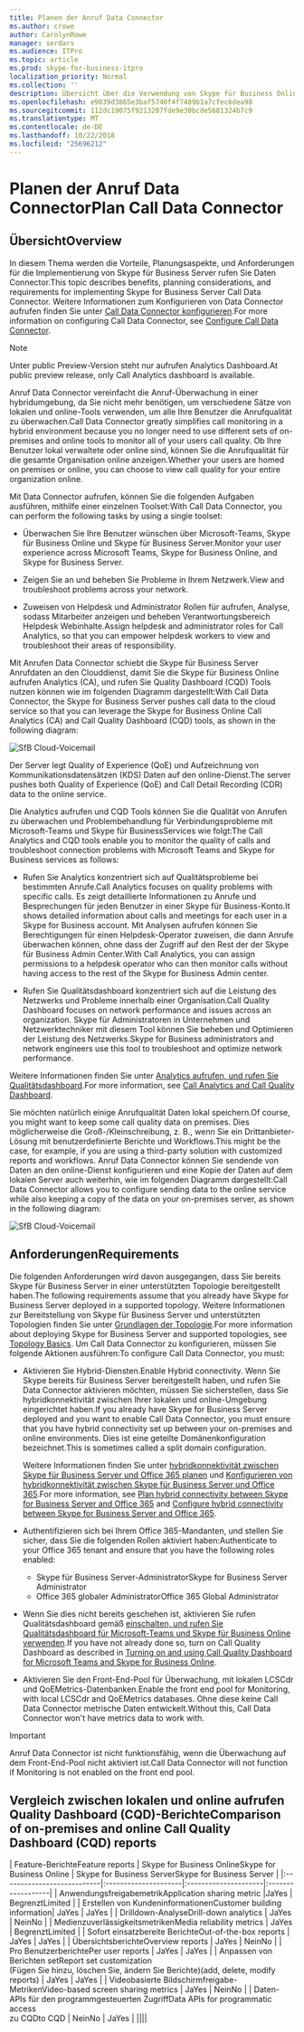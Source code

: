 ```yaml
---
title: Planen der Anruf Data Connector
ms.author: crowe
author: CarolynRowe
manager: serdars
ms.audience: ITPro
ms.topic: article
ms.prod: skype-for-business-itpro
localization_priority: Normal
ms.collection: ''
description: Übersicht über die Verwendung von Skype für Business Online Telemetrie-Tools zum Überwachen von einer lokale Implementierung in einer Hybrid-Szenario.
ms.openlocfilehash: e9039d3865e3baf5740f4f7489b1a7cfec6dea98
ms.sourcegitcommit: 112dc19075f9213207fde9e30bcde5681324b7c9
ms.translationtype: MT
ms.contentlocale: de-DE
ms.lasthandoff: 10/22/2018
ms.locfileid: "25696212"
---
```

# <a name="plan-call-data-connector"></a><span data-ttu-id="cd891-103">Planen der Anruf Data Connector</span><span class="sxs-lookup"><span data-stu-id="cd891-103">Plan Call Data Connector</span></span>

## <a name="overview"></a><span data-ttu-id="cd891-104">Übersicht</span><span class="sxs-lookup"><span data-stu-id="cd891-104">Overview</span></span>
<span data-ttu-id="cd891-105">In diesem Thema werden die Vorteile, Planungsaspekte, und Anforderungen für die Implementierung von Skype für Business Server rufen Sie Daten Connector.</span><span class="sxs-lookup"><span data-stu-id="cd891-105">This topic describes benefits, planning considerations, and requirements for implementing Skype for Business Server Call Data Connector.</span></span> <span data-ttu-id="cd891-106">Weitere Informationen zum Konfigurieren von Data Connector aufrufen finden Sie unter [Call Data Connector konfigurieren](configure-call-data-connector.md).</span><span class="sxs-lookup"><span data-stu-id="cd891-106">For more information on configuring Call Data Connector, see [Configure Call Data Connector](configure-call-data-connector.md).</span></span>

> [!NOTE]
> <span data-ttu-id="cd891-107">Unter public Preview-Version steht nur aufrufen Analytics Dashboard.</span><span class="sxs-lookup"><span data-stu-id="cd891-107">At public preview release, only Call Analytics dashboard is available.</span></span>

<span data-ttu-id="cd891-108">Anruf Data Connector vereinfacht die Anruf-Überwachung in einer hybridumgebung, da Sie nicht mehr benötigen, um verschiedene Sätze von lokalen und online-Tools verwenden, um alle Ihre Benutzer die Anrufqualität zu überwachen.</span><span class="sxs-lookup"><span data-stu-id="cd891-108">Call Data Connector greatly simplifies call monitoring in a hybrid environment because you no longer need to use different sets of on-premises and online tools to monitor all of your users call quality.</span></span> <span data-ttu-id="cd891-109">Ob Ihre Benutzer lokal verwaltete oder online sind, können Sie die Anrufqualität für die gesamte Organisation online anzeigen.</span><span class="sxs-lookup"><span data-stu-id="cd891-109">Whether your users are homed on premises or online, you can choose to view call quality for your entire organization online.</span></span>

<span data-ttu-id="cd891-110">Mit Data Connector aufrufen, können Sie die folgenden Aufgaben ausführen, mithilfe einer einzelnen Toolset:</span><span class="sxs-lookup"><span data-stu-id="cd891-110">With Call Data Connector, you can perform the following tasks by using a single toolset:</span></span>

- <span data-ttu-id="cd891-111">Überwachen Sie Ihre Benutzer wünschen über Microsoft-Teams, Skype für Business Online und Skype für Business Server.</span><span class="sxs-lookup"><span data-stu-id="cd891-111">Monitor your user experience across Microsoft Teams, Skype for Business Online, and Skype for Business Server.</span></span>

- <span data-ttu-id="cd891-112">Zeigen Sie an und beheben Sie Probleme in Ihrem Netzwerk.</span><span class="sxs-lookup"><span data-stu-id="cd891-112">View and troubleshoot problems across your network.</span></span>

- <span data-ttu-id="cd891-113">Zuweisen von Helpdesk und Administrator Rollen für aufrufen, Analyse, sodass Mitarbeiter anzeigen und beheben Verantwortungsbereich Helpdesk Webinhalte.</span><span class="sxs-lookup"><span data-stu-id="cd891-113">Assign helpdesk and administrator roles for Call Analytics, so that you can empower helpdesk workers to view and troubleshoot their areas of responsibility.</span></span> 

<span data-ttu-id="cd891-114">Mit Anrufen Data Connector schiebt die Skype für Business Server Anrufdaten an den Clouddienst, damit Sie die Skype für Business Online aufrufen Analytics (CA), und rufen Sie Quality Dashboard (CQD) Tools nutzen können wie im folgenden Diagramm dargestellt:</span><span class="sxs-lookup"><span data-stu-id="cd891-114">With Call Data Connector, the Skype for Business Server pushes call data to the cloud service so that you can leverage the Skype for Business Online Call Analytics (CA) and Call Quality Dashboard (CQD) tools, as shown in the following diagram:</span></span>

![SfB Cloud-Voicemail](../../sfbserver2019/media/call-data-connector-plan-1.png)

<span data-ttu-id="cd891-116">Der Server legt Quality of Experience (QoE) und Aufzeichnung von Kommunikationsdatensätzen (KDS) Daten auf den online-Dienst.</span><span class="sxs-lookup"><span data-stu-id="cd891-116">The server pushes both Quality of Experience (QoE) and Call Detail Recording (CDR) data to the online service.</span></span>

<span data-ttu-id="cd891-117">Die Analytics aufrufen und CQD Tools können Sie die Qualität von Anrufen zu überwachen und Problembehandlung für Verbindungsprobleme mit Microsoft-Teams und Skype für BusinessServices wie folgt:</span><span class="sxs-lookup"><span data-stu-id="cd891-117">The Call Analytics and CQD tools enable you to monitor the quality of calls and troubleshoot connection problems with Microsoft Teams and Skype for Business services as follows:</span></span>

- <span data-ttu-id="cd891-118">Rufen Sie Analytics konzentriert sich auf Qualitätsprobleme bei bestimmten Anrufe.</span><span class="sxs-lookup"><span data-stu-id="cd891-118">Call Analytics focuses on quality problems with specific calls.</span></span> <span data-ttu-id="cd891-119">Es zeigt detaillierte Informationen zu Anrufe und Besprechungen für jeden Benutzer in einer Skype für Business-Konto.</span><span class="sxs-lookup"><span data-stu-id="cd891-119">It shows detailed information about calls and meetings for each user in a Skype for Business account.</span></span>  <span data-ttu-id="cd891-120">Mit Analysen aufrufen können Sie Berechtigungen für einen Helpdesk-Operator zuweisen, die dann Anrufe überwachen können, ohne dass der Zugriff auf den Rest der der Skype für Business Admin Center.</span><span class="sxs-lookup"><span data-stu-id="cd891-120">With Call Analytics, you can assign permissions to a helpdesk operator who can then monitor calls without having access to the rest of the Skype for Business Admin center.</span></span>

- <span data-ttu-id="cd891-121">Rufen Sie Qualitätsdashboard konzentriert sich auf die Leistung des Netzwerks und Probleme innerhalb einer Organisation.</span><span class="sxs-lookup"><span data-stu-id="cd891-121">Call Quality Dashboard focuses on network performance and issues across an organization.</span></span> <span data-ttu-id="cd891-122">Skype für Administratoren in Unternehmen und Netzwerktechniker mit diesem Tool können Sie beheben und Optimieren der Leistung des Netzwerks.</span><span class="sxs-lookup"><span data-stu-id="cd891-122">Skype for Business administrators and network engineers use this tool to troubleshoot and optimize network performance.</span></span>

<span data-ttu-id="cd891-123">Weitere Informationen finden Sie unter [Analytics aufrufen, und rufen Sie Qualitätsdashboard](https://docs.microsoft.com/en-us/SkypeForBusiness/using-call-quality-in-your-organization/difference-between-call-analytics-and-call-quality-dashboard).</span><span class="sxs-lookup"><span data-stu-id="cd891-123">For more information, see [Call Analytics and Call Quality Dashboard](https://docs.microsoft.com/en-us/SkypeForBusiness/using-call-quality-in-your-organization/difference-between-call-analytics-and-call-quality-dashboard).</span></span>

<span data-ttu-id="cd891-124">Sie möchten natürlich einige Anrufqualität Daten lokal speichern.</span><span class="sxs-lookup"><span data-stu-id="cd891-124">Of course, you might want to keep some call quality data on premises.</span></span> <span data-ttu-id="cd891-125">Dies möglicherweise die Groß-/Kleinschreibung, z. B., wenn Sie ein Drittanbieter-Lösung mit benutzerdefinierte Berichte und Workflows.</span><span class="sxs-lookup"><span data-stu-id="cd891-125">This might be the case, for example, if you are using a third-party solution with customized reports and workflows.</span></span>  <span data-ttu-id="cd891-126">Anruf Data Connector können Sie sendende von Daten an den online-Dienst konfigurieren und eine Kopie der Daten auf dem lokalen Server auch weiterhin, wie im folgenden Diagramm dargestellt:</span><span class="sxs-lookup"><span data-stu-id="cd891-126">Call Data Connector allows you to configure sending data to the online service while also keeping a copy of the data on your on-premises server, as shown in the following diagram:</span></span>

![SfB Cloud-Voicemail](../../sfbserver2019/media/call-data-connector-plan-2.png)


## <a name="requirements"></a><span data-ttu-id="cd891-128">Anforderungen</span><span class="sxs-lookup"><span data-stu-id="cd891-128">Requirements</span></span>

<span data-ttu-id="cd891-129">Die folgenden Anforderungen wird davon ausgegangen, dass Sie bereits Skype für Business Server in einer unterstützten Topologie bereitgestellt haben.</span><span class="sxs-lookup"><span data-stu-id="cd891-129">The following requirements assume that you already have Skype for Business Server deployed in a supported topology.</span></span>  <span data-ttu-id="cd891-130">Weitere Informationen zur Bereitstellung von Skype für Business Server und unterstützten Topologien finden Sie unter [Grundlagen der Topologie](https://docs.microsoft.com/en-us/SkypeForBusiness/plan-your-deployment/topology-basics/topology-basics).</span><span class="sxs-lookup"><span data-stu-id="cd891-130">For more information about deploying Skype for Business Server and supported topologies, see [Topology Basics](https://docs.microsoft.com/en-us/SkypeForBusiness/plan-your-deployment/topology-basics/topology-basics).</span></span> <span data-ttu-id="cd891-131">Um Call Data Connector zu konfigurieren, müssen Sie folgende Aktionen ausführen:</span><span class="sxs-lookup"><span data-stu-id="cd891-131">To configure Call Data Connector, you must:</span></span>

- <span data-ttu-id="cd891-132">Aktivieren Sie Hybrid-Diensten.</span><span class="sxs-lookup"><span data-stu-id="cd891-132">Enable Hybrid connectivity.</span></span> <span data-ttu-id="cd891-133">Wenn Sie Skype bereits für Business Server bereitgestellt haben, und rufen Sie Data Connector aktivieren möchten, müssen Sie sicherstellen, dass Sie hybridkonnektivität zwischen Ihrer lokalen und online-Umgebung eingerichtet haben.</span><span class="sxs-lookup"><span data-stu-id="cd891-133">If you already have Skype for Business Server deployed and you want to enable Call Data Connector, you must ensure that you have hybrid connectivity set up between your on-premises and online environments.</span></span> <span data-ttu-id="cd891-134">Dies ist eine geteilte Domänenkonfiguration bezeichnet.</span><span class="sxs-lookup"><span data-stu-id="cd891-134">This is sometimes called a split domain configuration.</span></span> 

   <span data-ttu-id="cd891-135">Weitere Informationen finden Sie unter [hybridkonnektivität zwischen Skype für Business Server und Office 365 planen](plan-hybrid-connectivity.md) und [Konfigurieren von hybridkonnektivität zwischen Skype für Business Server und Office 365](configure-hybrid-connectivity.md).</span><span class="sxs-lookup"><span data-stu-id="cd891-135">For more information, see [Plan hybrid connectivity between Skype for Business Server and Office 365](plan-hybrid-connectivity.md) and [Configure hybrid connectivity between Skype for Business Server and Office 365](configure-hybrid-connectivity.md).</span></span>

-  <span data-ttu-id="cd891-136">Authentifizieren sich bei Ihrem Office 365-Mandanten, und stellen Sie sicher, dass Sie die folgenden Rollen aktiviert haben:</span><span class="sxs-lookup"><span data-stu-id="cd891-136">Authenticate to your Office 365 tenant and ensure that you have the following roles enabled:</span></span>

   - <span data-ttu-id="cd891-137">Skype für Business Server-Administrator</span><span class="sxs-lookup"><span data-stu-id="cd891-137">Skype for Business Server Administrator</span></span> 
   - <span data-ttu-id="cd891-138">Office 365 globaler Administrator</span><span class="sxs-lookup"><span data-stu-id="cd891-138">Office 365 Global Administrator</span></span> 

- <span data-ttu-id="cd891-139">Wenn Sie dies nicht bereits geschehen ist, aktivieren Sie rufen Qualitätsdashboard gemäß [einschalten, und rufen Sie Qualitätsdashboard für Microsoft-Teams und Skype für Business Online verwenden](/microsoftteams/turning-on-and-using-call-quality-dashboard).</span><span class="sxs-lookup"><span data-stu-id="cd891-139">If you have not already done so, turn on Call Quality Dashboard as described in [Turning on and using Call Quality Dashboard for Microsoft Teams and Skype for Business Online](/microsoftteams/turning-on-and-using-call-quality-dashboard).</span></span>
 
- <span data-ttu-id="cd891-140">Aktivieren Sie den Front-End-Pool für Überwachung, mit lokalen LCSCdr und QoEMetrics-Datenbanken.</span><span class="sxs-lookup"><span data-stu-id="cd891-140">Enable the front end pool for Monitoring, with local LCSCdr and QoEMetrics databases.</span></span> <span data-ttu-id="cd891-141">Ohne diese keine Call Data Connector metrische Daten entwickelt.</span><span class="sxs-lookup"><span data-stu-id="cd891-141">Without this, Call Data Connector won't have metrics data to work with.</span></span> 
 
> [!IMPORTANT]
> <span data-ttu-id="cd891-142">Anruf Data Connector ist nicht funktionsfähig, wenn die Überwachung auf dem Front-End-Pool nicht aktiviert ist.</span><span class="sxs-lookup"><span data-stu-id="cd891-142">Call Data Connector will not function if Monitoring is not enabled on the front end pool.</span></span>

## <a name="comparison-of-on-premises-and-online-call-quality-dashboard-cqd-reports"></a><span data-ttu-id="cd891-143">Vergleich zwischen lokalen und online aufrufen Quality Dashboard (CQD)-Berichte</span><span class="sxs-lookup"><span data-stu-id="cd891-143">Comparison of on-premises and online Call Quality Dashboard (CQD) reports</span></span>

| <span data-ttu-id="cd891-144">Feature-Berichte</span><span class="sxs-lookup"><span data-stu-id="cd891-144">Feature reports</span></span> | <span data-ttu-id="cd891-145">Skype for Business Online</span><span class="sxs-lookup"><span data-stu-id="cd891-145">Skype for Business Online</span></span> | <span data-ttu-id="cd891-146">Skype for Business Server</span><span class="sxs-lookup"><span data-stu-id="cd891-146">Skype for Business Server</span></span>   |
|:---------------------------|:---------------------|:---------------------|:------------------|
| <span data-ttu-id="cd891-147">Anwendungsfreigabemetrik</span><span class="sxs-lookup"><span data-stu-id="cd891-147">Application sharing metric</span></span> |<span data-ttu-id="cd891-148">Ja</span><span class="sxs-lookup"><span data-stu-id="cd891-148">Yes</span></span> | <span data-ttu-id="cd891-149">Begrenzt</span><span class="sxs-lookup"><span data-stu-id="cd891-149">Limited</span></span> |
| <span data-ttu-id="cd891-150">Erstellen von Kundeninformationen</span><span class="sxs-lookup"><span data-stu-id="cd891-150">Customer building information</span></span>| <span data-ttu-id="cd891-151">Ja</span><span class="sxs-lookup"><span data-stu-id="cd891-151">Yes</span></span> | <span data-ttu-id="cd891-152">Ja</span><span class="sxs-lookup"><span data-stu-id="cd891-152">Yes</span></span> |
| <span data-ttu-id="cd891-153">Drilldown-Analyse</span><span class="sxs-lookup"><span data-stu-id="cd891-153">Drill-down analytics</span></span> | <span data-ttu-id="cd891-154">Ja</span><span class="sxs-lookup"><span data-stu-id="cd891-154">Yes</span></span> | <span data-ttu-id="cd891-155">Nein</span><span class="sxs-lookup"><span data-stu-id="cd891-155">No</span></span> |
| <span data-ttu-id="cd891-156">Medienzuverlässigkeitsmetriken</span><span class="sxs-lookup"><span data-stu-id="cd891-156">Media reliability metrics</span></span> | <span data-ttu-id="cd891-157">Ja</span><span class="sxs-lookup"><span data-stu-id="cd891-157">Yes</span></span> | <span data-ttu-id="cd891-158">Begrenzt</span><span class="sxs-lookup"><span data-stu-id="cd891-158">Limited</span></span> |
| <span data-ttu-id="cd891-159">Sofort einsatzbereite Berichte</span><span class="sxs-lookup"><span data-stu-id="cd891-159">Out-of-the-box reports</span></span> | <span data-ttu-id="cd891-160">Ja</span><span class="sxs-lookup"><span data-stu-id="cd891-160">Yes</span></span> | <span data-ttu-id="cd891-161">Ja</span><span class="sxs-lookup"><span data-stu-id="cd891-161">Yes</span></span> |
| <span data-ttu-id="cd891-162">Übersichtsberichte</span><span class="sxs-lookup"><span data-stu-id="cd891-162">Overview reports</span></span> | <span data-ttu-id="cd891-163">Ja</span><span class="sxs-lookup"><span data-stu-id="cd891-163">Yes</span></span> | <span data-ttu-id="cd891-164">Nein</span><span class="sxs-lookup"><span data-stu-id="cd891-164">No</span></span> |
| <span data-ttu-id="cd891-165">Pro Benutzerberichte</span><span class="sxs-lookup"><span data-stu-id="cd891-165">Per user reports</span></span> | <span data-ttu-id="cd891-166">Ja</span><span class="sxs-lookup"><span data-stu-id="cd891-166">Yes</span></span> | <span data-ttu-id="cd891-167">Ja</span><span class="sxs-lookup"><span data-stu-id="cd891-167">Yes</span></span> |
| <span data-ttu-id="cd891-168">Anpassen von Berichten set</span><span class="sxs-lookup"><span data-stu-id="cd891-168">Report set customization</span></span> <br> <span data-ttu-id="cd891-169">(Fügen Sie hinzu, löschen Sie, ändern Sie Berichte)</span><span class="sxs-lookup"><span data-stu-id="cd891-169">(add, delete, modify reports)</span></span> | <span data-ttu-id="cd891-170">Ja</span><span class="sxs-lookup"><span data-stu-id="cd891-170">Yes</span></span> | <span data-ttu-id="cd891-171">Ja</span><span class="sxs-lookup"><span data-stu-id="cd891-171">Yes</span></span> |
| <span data-ttu-id="cd891-172">Videobasierte Bildschirmfreigabe-Metriken</span><span class="sxs-lookup"><span data-stu-id="cd891-172">Video-based screen sharing metrics</span></span> | <span data-ttu-id="cd891-173">Ja</span><span class="sxs-lookup"><span data-stu-id="cd891-173">Yes</span></span> | <span data-ttu-id="cd891-174">Nein</span><span class="sxs-lookup"><span data-stu-id="cd891-174">No</span></span> |
| <span data-ttu-id="cd891-175">Daten-APIs für den programmgesteuerten Zugriff</span><span class="sxs-lookup"><span data-stu-id="cd891-175">Data APIs for programmatic access</span></span> <br> <span data-ttu-id="cd891-176">zu CQD</span><span class="sxs-lookup"><span data-stu-id="cd891-176">to CQD</span></span> | <span data-ttu-id="cd891-177">Nein</span><span class="sxs-lookup"><span data-stu-id="cd891-177">No</span></span> | <span data-ttu-id="cd891-178">Ja</span><span class="sxs-lookup"><span data-stu-id="cd891-178">Yes</span></span> |
||||
